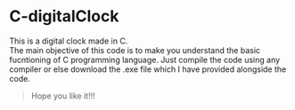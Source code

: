 # C-digitalClock
This is a digital clock made in C.  
The main objective of this code is to make you understand the basic fucntioning of C programming language. 
Just compile the code using any compiler or else download the .exe file which I have provided alongside the code.

> Hope you like it!!!
